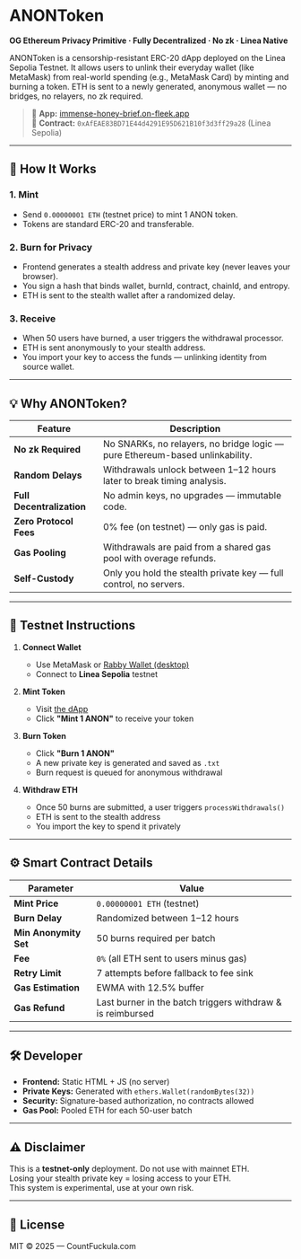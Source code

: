 # ANONToken

**OG Ethereum Privacy Primitive · Fully Decentralized · No zk · Linea Native**

ANONToken is a censorship-resistant ERC-20 dApp deployed on the Linea Sepolia Testnet. It allows users to unlink their everyday wallet (like MetaMask) from real-world spending (e.g., MetaMask Card) by minting and burning a token. ETH is sent to a newly generated, anonymous wallet — no bridges, no relayers, no zk required.

> 🔗 **App:** [immense-honey-brief.on-fleek.app](https://immense-honey-brief.on-fleek.app)  
> 🧱 **Contract:** `0xAfEAE83BD71E44d4291E95D621B10f3d3ff29a28` (Linea Sepolia)

---

## 🔐 How It Works

### 1. Mint
- Send `0.00000001 ETH` (testnet price) to mint 1 ANON token.
- Tokens are standard ERC-20 and transferable.

### 2. Burn for Privacy
- Frontend generates a stealth address and private key (never leaves your browser).
- You sign a hash that binds wallet, burnId, contract, chainId, and entropy.
- ETH is sent to the stealth wallet after a randomized delay.

### 3. Receive
- When 50 users have burned, a user triggers the withdrawal processor.
- ETH is sent anonymously to your stealth address.
- You import your key to access the funds — unlinking identity from source wallet.

---

## 💡 Why ANONToken?

| Feature           | Description                                                                 |
|------------------|-----------------------------------------------------------------------------|
| **No zk Required** | No SNARKs, no relayers, no bridge logic — pure Ethereum-based unlinkability. |
| **Random Delays** | Withdrawals unlock between 1–12 hours later to break timing analysis.       |
| **Full Decentralization** | No admin keys, no upgrades — immutable code.                          |
| **Zero Protocol Fees** | 0% fee (on testnet) — only gas is paid.                                 |
| **Gas Pooling**   | Withdrawals are paid from a shared gas pool with overage refunds.           |
| **Self-Custody**  | Only you hold the stealth private key — full control, no servers.           |

---

## 🧪 Testnet Instructions

1. **Connect Wallet**
   - Use MetaMask or [Rabby Wallet (desktop)](https://rabby.io/)
   - Connect to **Linea Sepolia** testnet

2. **Mint Token**
   - Visit [the dApp](https://immense-honey-brief.on-fleek.app)
   - Click **"Mint 1 ANON"** to receive your token

3. **Burn Token**
   - Click **"Burn 1 ANON"**
   - A new private key is generated and saved as `.txt`
   - Burn request is queued for anonymous withdrawal

4. **Withdraw ETH**
   - Once 50 burns are submitted, a user triggers `processWithdrawals()`
   - ETH is sent to the stealth address
   - You import the key to spend it privately

---

## ⚙️ Smart Contract Details

| Parameter             | Value                                      |
|-----------------------|--------------------------------------------|
| **Mint Price**        | `0.00000001 ETH` (testnet)                 |
| **Burn Delay**        | Randomized between 1–12 hours              |
| **Min Anonymity Set** | 50 burns required per batch                |
| **Fee**               | `0%` (all ETH sent to users minus gas)     |
| **Retry Limit**       | 7 attempts before fallback to fee sink     |
| **Gas Estimation**    | EWMA with 12.5% buffer                     |
| **Gas Refund**        | Last burner in the batch triggers withdraw & is reimbursed |

---

## 🛠 Developer

- **Frontend:** Static HTML + JS (no server)
- **Private Keys:** Generated with `ethers.Wallet(randomBytes(32))`
- **Security:** Signature-based authorization, no contracts allowed
- **Gas Pool:** Pooled ETH for each 50-user batch

---

## ⚠️ Disclaimer

This is a **testnet-only** deployment. Do not use with mainnet ETH.  
Losing your stealth private key = losing access to your ETH.  
This system is experimental, use at your own risk.

---

## 🧬 License

MIT © 2025 — CountFuckula.com
